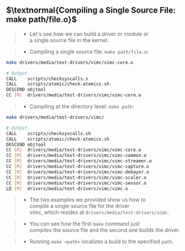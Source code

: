 ## $\textnormal{Compiling a Single Source File: make path/file.o}$

> - Let's see how we can build a driver or module or <br />
    a single source file in the kernel.

> - Compiling a single source file: `make path/file.o`:

```sh
make drivers/media/test-drivers/vimc/vimc-core.o

# Output.
CALL    scripts/checksyscalls.s
CALL    scripts/atomic/check-atomics.sh
DESCEND objtool
CC [M]  drivers/media/test-drivers/vimc/vimc-core.o
```

> - Compiling at the directory level: `make path`:

```sh
make drivers/media/test-drivers/vimc/

# Output.
CALL    scripts/checksyscalls.sh
CALL    scripts/atomic/check-atomics.sh
DESCEND objtool
CC [M]  drivers/media/test-drivers/vimc/vimc-core.o
CC [M]  drivers/media/test-drivers/vimc/vimc-common.o
CC [M]  drivers/media/test-drivers/vimc/vimc-streamer.o
CC [M]  drivers/media/test-drivers/vimc/vimc-capture.o
CC [M]  drivers/media/test-drivers/vimc/vimc-debayer.o
CC [M]  drivers/media/test-drivers/vimc/vimc-scaler.o
CC [M]  drivers/media/test-drivers/vimc/vimc-sensor.o
LD [M]  drivers/media/test-drivers/vimc/vimc.o
```

> - The two examples we provided show us how to <br />
    compile a single source file for the driver <br />
    vimc, which resides at `drivers/media/test-drivers/vimc`.

> - You can see how the first `make` command just <br />
    compiles the source file and the second one builds the driver.

> - Running `make <path>` localizes a build to the specified `path`.
